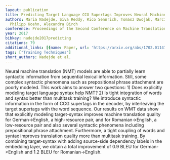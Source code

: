 ```yaml
---
layout: publication
title: Predicting Target Language CCG Supertags Improves Neural Machine Translation
authors: Maria Nadejde, Siva Reddy, Rico Sennrich, Tomasz Dwojak, Marcin Junczys-dowmunt,
  Philipp Koehn, Alexandra Birch
conference: Proceedings of the Second Conference on Machine Translation
year: 2017
bibkey: nadejde2017predicting
citations: 79
additional_links: [{name: Paper, url: 'https://arxiv.org/abs/1702.01147'}]
tags: ["Training Techniques"]
short_authors: Nadejde et al.
---
```

Neural machine translation (NMT) models are able to partially learn syntactic
information from sequential lexical information. Still, some complex syntactic
phenomena such as prepositional phrase attachment are poorly modeled. This work
aims to answer two questions: 1) Does explicitly modeling target language
syntax help NMT? 2) Is tight integration of words and syntax better than
multitask training? We introduce syntactic information in the form of CCG
supertags in the decoder, by interleaving the target supertags with the word
sequence. Our results on WMT data show that explicitly modeling target-syntax
improves machine translation quality for German->English, a high-resource pair,
and for Romanian->English, a low-resource pair and also several syntactic
phenomena including prepositional phrase attachment. Furthermore, a tight
coupling of words and syntax improves translation quality more than multitask
training. By combining target-syntax with adding source-side dependency labels
in the embedding layer, we obtain a total improvement of 0.9 BLEU for
German->English and 1.2 BLEU for Romanian->English.